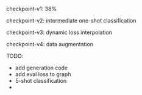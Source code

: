 checkpoint-v1:
38%

checkpoint-v2: intermediate one-shot classification

checkpoint-v3: dynamic loss interpolation

checkpoint-v4: data augmentation

TODO:
- add generation code
- add eval loss to graph
- 5-shot classification
- 
